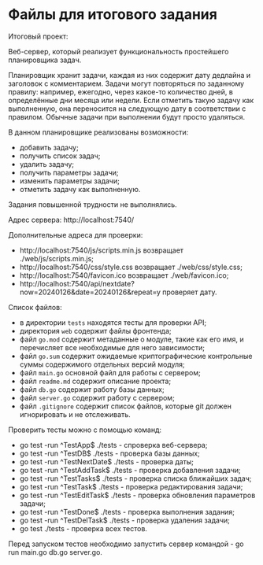 # Файлы для итогового задания

Итоговый проект:

Веб-сервер, который реализует функциональность простейшего планировщика задач.

Планировщик хранит задачи, каждая из них содержит дату дедлайна и заголовок с комментарием. Задачи могут повторяться по заданному правилу: например, ежегодно, через какое-то количество дней, в определённые дни месяца или недели. Если отметить такую задачу как выполненную, она переносится на следующую дату в соответствии с правилом. Обычные задачи при выполнении будут просто удаляться. 

В данном планировщике реализованы возможности:
- добавить задачу;
- получить список задач;
- удалить задачу;
- получить параметры задачи;
- изменить параметры задачи;
- отметить задачу как выполненную.

Задания повышенной трудности не выполнялись.

Адрес сервера: http://localhost:7540/

Дополнительные адреса для проверки:
- http://localhost:7540/js/scripts.min.js возвращает ./web/js/scripts.min.js;
- http://localhost:7540/css/style.css возвращает ./web/css/style.css;
- http://localhost:7540/favicon.ico возвращает ./web/favicon.ico;
- http://localhost:7540/api/nextdate?now=20240126&date=20240126&repeat=y проверяет дату.

Список файлов:
- в директории `tests` находятся тесты для проверки API;
- директория `web` содержит файлы фронтенда;
- файл `go.mod` содержит метаданные о модуле, такие как его имя, и перечисляет все необходимые для него зависимости;
- файл `go.sum` содержит ожидаемые криптографические контрольные суммы содержимого отдельных версий модуля;
- файл `main.go` основной файл для работы с сервером;
- файл `readme.md` содержит описание проекта;
- файл `db.go` содержит работу базы данных;
- файл `server.go` содержит работу с сервером;
- файл `.gitignore` содержит список файлов, которые git должен игнорировать и не отслеживать.

Проверить тесты можно с помощью команд:
- go test -run ^TestApp$ ./tests - спроверка веб-сервера;
- go test -run ^TestDB$ ./tests - проверка базы данных;
- go test -run ^TestNextDate$ ./tests - проверка даты;
- go test -run ^TestAddTask$ ./tests - проверка добавления задачи;
- go test -run ^TestTasks$ ./tests - проверка списка ближайших задач;
- go test -run ^TestTask$ ./tests - проверка редактирования задачи;
- go test -run ^TestEditTask$ ./tests - проверка обновления параметров задачи;
- go test -run ^TestDone$ ./tests - проверка выполнения задания;
- go test -run ^TestDelTask$ ./tests - проверка удаления задачи;
- go test ./tests - проверка всех тестов.

Перед запуском тестов необходимо запустить сервер командой - go run main.go db.go server.go.
